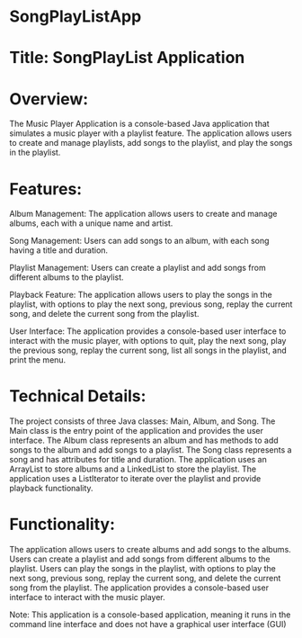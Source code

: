 # SongPlayListApp

# Title: SongPlayList Application

# Overview:
The Music Player Application is a console-based Java application that simulates a music player with a playlist feature. The application allows users to create and manage playlists, add songs to the playlist, and play the songs in the playlist.

# Features:

Album Management: The application allows users to create and manage albums, each with a unique name and artist.

Song Management: Users can add songs to an album, with each song having a title and duration.

Playlist Management: Users can create a playlist and add songs from different albums to the playlist.

Playback Feature: The application allows users to play the songs in the playlist, with options to play the next song, previous song, replay the current song, and delete the current song from the playlist.

User Interface: The application provides a console-based user interface to interact with the music player, with options to quit, play the next song, play the previous song, replay the current song, list all songs in the playlist, and print the menu.

# Technical Details:

The project consists of three Java classes: Main, Album, and Song.
The Main class is the entry point of the application and provides the user interface.
The Album class represents an album and has methods to add songs to the album and add songs to a playlist.
The Song class represents a song and has attributes for title and duration.
The application uses an ArrayList to store albums and a LinkedList to store the playlist.
The application uses a ListIterator to iterate over the playlist and provide playback functionality.

# Functionality:

The application allows users to create albums and add songs to the albums.
Users can create a playlist and add songs from different albums to the playlist.
Users can play the songs in the playlist, with options to play the next song, previous song, replay the current song, and delete the current song from the playlist.
The application provides a console-based user interface to interact with the music player.

Note: This application is a console-based application, meaning it runs in the command line interface and does not have a graphical user interface (GUI)
